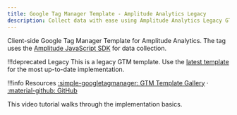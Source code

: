 ```yaml
---
title: Google Tag Manager Template - Amplitude Analytics Legacy
description: Collect data with ease using Amplitude Analytics Legacy GTM template - the official client-side Google Tag Manager template for seamless data collection.
---
```


Client-side Google Tag Manager Template for Amplitude Analytics. The tag uses the [Amplitude JavaScript SDK](../../sdks/javascript/index/) for data collection.

!!!deprecated Legacy
    This is a legacy GTM template. Use the [latest template](./google-tag-manager-client.md) for the most up-to-date implementation.

!!!info Resources
    [:simple-googletagmanager: GTM Template Gallery](https://tagmanager.google.com/gallery/#/owners/amplitude/templates/amplitude-gtm-template) · [:material-github: GitHub](https://github.com/amplitude/amplitude-gtm-template)

This video tutorial walks through the implementation basics. 

<script src="https://fast.wistia.com/embed/medias/ks4mh1i79u.jsonp" async></script><script src="https://fast.wistia.com/assets/external/E-v1.js" async></script><div class="wistia_responsive_padding" style="padding:56.25% 0 0 0;position:relative;"><div class="wistia_responsive_wrapper" style="height:100%;left:0;position:absolute;top:0;width:100%;"><div class="wistia_embed wistia_async_ks4mh1i79u videoFoam=true" style="height:100%;position:relative;width:100%"><div class="wistia_swatch" style="height:100%;left:0;opacity:0;overflow:hidden;position:absolute;top:0;transition:opacity 200ms;width:100%;"><img src="https://fast.wistia.com/embed/medias/ks4mh1i79u/swatch" style="filter:blur(5px);height:100%;object-fit:contain;width:100%;" alt="" aria-hidden="true" onload="this.parentNode.style.opacity=1;" /></div></div></div></div>